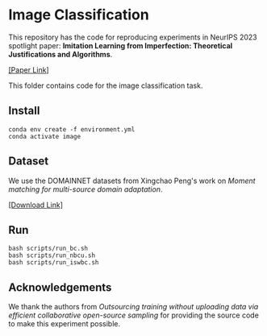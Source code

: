
# Image Classification

This repository has the code for reproducing experiments in NeurIPS 2023 spotlight paper: **Imitation Learning from Imperfection: Theoretical Justifications and Algorithms**.

[[Paper Link]](https://openreview.net/forum?id=vO04AzsB49)

This folder contains code for the image classification task.

##  Install


```
conda env create -f environment.yml
conda activate image
```


## Dataset

We use the DOMAINNET datasets from Xingchao Peng's work on *Moment matching for multi-source domain adaptation*.

[[Download Link]](http://csr.bu.edu/ftp/visda/2019/multi-source)


## Run


```
bash scripts/run_bc.sh
bash scripts/run_nbcu.sh
bash scripts/run_iswbc.sh
```


## Acknowledgements

We thank the authors from *Outsourcing training without uploading data via efficient collaborative open-source sampling* for providing the source code to make this experiment possible.